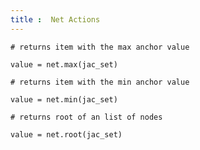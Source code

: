 ```yaml
---
title :  Net Actions
---
```


```jac
# returns item with the max anchor value

value = net.max(jac_set)
```

```jac
# returns item with the min anchor value

value = net.min(jac_set)
```

```jac
# returns root of an list of nodes

value = net.root(jac_set)
```